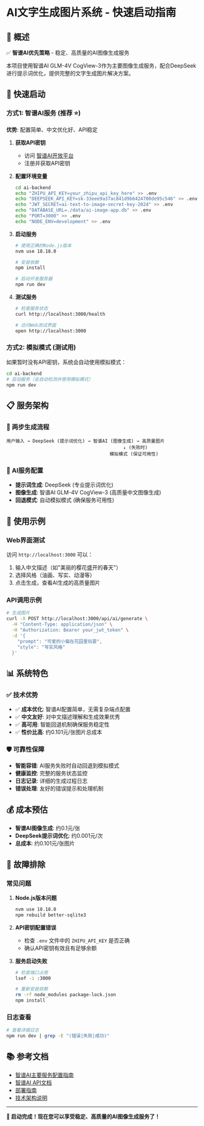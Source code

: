 # AI文字生成图片系统 - 快速启动指南

## 🎯 概述

✅ **智谱AI优先策略** - 稳定、高质量的AI图像生成服务

本项目使用智谱AI GLM-4V CogView-3作为主要图像生成服务，配合DeepSeek进行提示词优化，提供完整的文字生成图片解决方案。

## 🚀 快速启动

### 方式1: 智谱AI服务 (推荐 ⭐)

**优势**: 配置简单、中文优化好、API稳定

1. **获取API密钥**
   - 访问 [智谱AI开放平台](https://open.bigmodel.cn/)
   - 注册并获取API密钥

2. **配置环境变量**
   ```bash
   cd ai-backend
   echo "ZHIPU_API_KEY=your_zhipu_api_key_here" >> .env
   echo "DEEPSEEK_API_KEY=sk-33eee9a37ac841d9b6424700de95c546" >> .env
   echo "JWT_SECRET=ai-text-to-image-secret-key-2024" >> .env
   echo "DATABASE_URL=./data/ai-image-app.db" >> .env
   echo "PORT=3000" >> .env
   echo "NODE_ENV=development" >> .env
   ```

3. **启动服务**
   ```bash
   # 使用正确的Node.js版本
   nvm use 18.18.0
   
   # 安装依赖
   npm install
   
   # 启动开发服务器
   npm run dev
   ```

4. **测试服务**
   ```bash
   # 检查服务状态
   curl http://localhost:3000/health
   
   # 访问Web测试界面
   open http://localhost:3000
   ```

### 方式2: 模拟模式 (测试用)

如果暂时没有API密钥，系统会自动使用模拟模式：

```bash
cd ai-backend
# 启动服务（会自动检测并使用模拟模式）
npm run dev
```

## 📋 服务架构

### 🎯 两步生成流程

```
用户输入 → DeepSeek (提示词优化) → 智谱AI (图像生成) → 高质量图片
                                           ↓ (失败时)
                                      模拟模式 (保证可用性)
```

### 🔧 AI服务配置

- **提示词生成**: DeepSeek (专业提示词优化)
- **图像生成**: 智谱AI GLM-4V CogView-3 (高质量中文图像生成)
- **回退模式**: 自动模拟模式 (确保服务可用性)

## 🎨 使用示例

### Web界面测试

访问 `http://localhost:3000` 可以：

1. 输入中文描述（如"美丽的樱花盛开的春天"）
2. 选择风格（油画、写实、动漫等）
3. 点击生成，查看AI生成的高质量图片

### API调用示例

```bash
# 生成图片
curl -X POST http://localhost:3000/api/ai/generate \
  -H "Content-Type: application/json" \
  -H "Authorization: Bearer your_jwt_token" \
  -d '{
    "prompt": "可爱的小猫在花园里玩耍",
    "style": "写实风格"
  }'
```

## 📊 系统特色

### ✅ 技术优势

- ✅ **成本优化**: 智谱AI配置简单，无需复杂端点配置
- ✅ **中文友好**: 对中文描述理解和生成效果优秀
- ✅ **高可用**: 智能回退机制确保服务稳定性
- ✅ **性价比高**: 约0.101元/张图片总成本

### 🛡️ 可靠性保障

- **智能容错**: AI服务失败时自动回退到模拟模式
- **健康监控**: 完整的服务状态监控
- **日志记录**: 详细的生成过程日志
- **错误处理**: 友好的错误提示和处理机制

## 💰 成本预估

- **智谱AI图像生成**: 约0.1元/张
- **DeepSeek提示词优化**: 约0.001元/次
- **总成本**: 约0.101元/张图片

## 🔧 故障排除

### 常见问题

1. **Node.js版本问题**
   ```bash
   nvm use 18.18.0
   npm rebuild better-sqlite3
   ```

2. **API密钥配置错误**
   - 检查 `.env` 文件中的 `ZHIPU_API_KEY` 是否正确
   - 确认API密钥有效且有足够余额

3. **服务启动失败**
   ```bash
   # 检查端口占用
   lsof -i :3000
   
   # 重新安装依赖
   rm -rf node_modules package-lock.json
   npm install
   ```

### 日志查看

```bash
# 查看详细日志
npm run dev | grep -E "(错误|失败|成功)"
```

## 📚 参考文档

- [智谱AI主要服务配置指南](./zhipu-ai-primary-guide.md)
- [智谱AI API文档](./zhipu-api-guide.md)
- [部署指南](./deployment-quick-start.md)
- [技术架构说明](./tech-architecture.md)

---

**🎉 启动完成！现在您可以享受稳定、高质量的AI图像生成服务了！** 